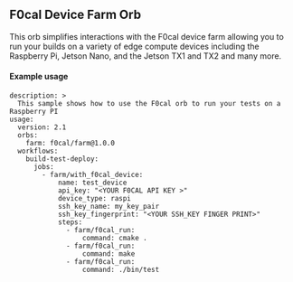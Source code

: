 ## F0cal Device Farm Orb
This orb simplifies interactions with the F0cal device farm allowing you to 
run your builds on a variety of edge compute  devices including the Raspberry Pi, Jetson Nano, and the Jetson TX1 and TX2 and many more.


#### Example usage 
```
description: >
  This sample shows how to use the F0cal orb to run your tests on a Raspberry PI
usage:
  version: 2.1
  orbs:
    farm: f0cal/farm@1.0.0
  workflows:
    build-test-deploy:
      jobs:
        - farm/with_f0cal_device:
            name: test_device
            api_key: "<YOUR F0CAL API KEY >"
            device_type: raspi
            ssh_key_name: my_key_pair
            ssh_key_fingerprint: "<YOUR SSH_KEY FINGER PRINT>"
            steps:
              - farm/f0cal_run:
                  command: cmake .
              - farm/f0cal_run:
                  command: make
              - farm/f0cal_run:
                  command: ./bin/test
```              